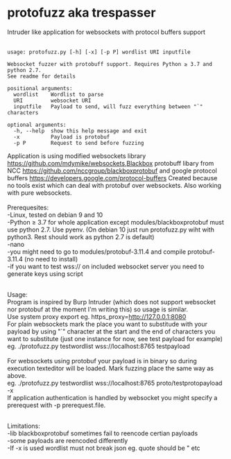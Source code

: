 # protofuzz aka trespasser
Intruder like application for websockets with protocol buffers support<br/>
<br/>
```
usage: protofuzz.py [-h] [-x] [-p P] wordlist URI inputfile

Websocket fuzzer with protobuff support. Requires Python ≥ 3.7 and python 2.7.
See readme for details

positional arguments:
  wordlist    Wordlist to parse
  URI         websocket URI
  inputfile   Payload to send, will fuzz everything between "`" characters

optional arguments:
  -h, --help  show this help message and exit
  -x          Payload is protobuf
  -p P        Request to send before fuzzing
```
Application is using modified websockets library https://github.com/mdymike/websockets,Blackbox protobuff libary from NCC https://github.com/nccgroup/blackboxprotobuf and google protocol buffers https://developers.google.com/protocol-buffers
Created because no tools exist which can deal with protobuf over websockets. Also working with pure websockets.  
<br/>
Prerequesites:<br/>
-Linux, tested on debian 9 and 10<br/>
-Python ≥ 3.7 for whole application except modules/blackboxprotobuf must use python 2.7. Use pyenv. (On debian 10 just run protofuzz.py wiht with python3. Rest should work as python 2.7 is default) <br/>
-nano<br/>
-you might need to go to modules/protobuf-3.11.4 and compile protobuf-3.11.4 (no need to install)<br/>
-if you want to test wss:// on included websocket server you need to generate keys using script<br/><br/>

Usage:<br/>
Program is inspired by Burp Intruder (which does not support websocket nor protobuf at the moment I'm writing this) so usage is similar.<br/>
Use system proxy export eg. https_proxy=http://127.0.0.1:8080<br/>
For plain websockets mark the place you want to substitude with your payload by using "`" character at the start and the end of characters you want to substitute (just one instance for now, see test payload for example)<br/>
eg. ./protofuzz.py testwordlist wss://localhost:8765 testpayload<br/>
<br/>
For websockets using protobuf your payload is in binary so during execution texteditor will be loaded. Mark fuzzing place the same way as above.<br/> 
eg. ./protofuzz.py testwordlist wss://localhost:8765 proto/testprotopayload -x<br/>
If application authentication is handled by websocket you might specify a prerequest with -p prerequest.file.<br/><br/>

 
Limitations:<br/>
-lib blackboxprotobuf sometimes fail to reencode certian payloads<br/> 
-some payloads are reencoded differently<br/>
-If -x is used wordlist must not break json eg. quote should be \" etc<br/>

